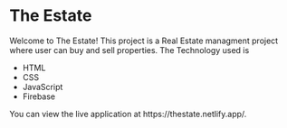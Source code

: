 <h1>The Estate</h1>
Welcome to The Estate! This project is a Real Estate managment project where user can buy and sell properties.
The Technology used is
<ul>
  <li>HTML</li>
  <li>CSS</li>
  <li>JavaScript</LI>
  <li>Firebase</li>
</ul>
You can view the live application at https://thestate.netlify.app/.
